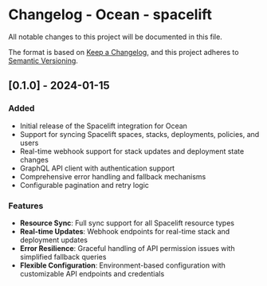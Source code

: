 # Changelog - Ocean - spacelift

All notable changes to this project will be documented in this file.

The format is based on [Keep a Changelog](https://keepachangelog.com/en/1.0.0/),
and this project adheres to [Semantic Versioning](https://semver.org/spec/v2.0.0.html).

<!-- towncrier release notes start -->

## [0.1.0] - 2024-01-15

### Added
- Initial release of the Spacelift integration for Ocean
- Support for syncing Spacelift spaces, stacks, deployments, policies, and users
- Real-time webhook support for stack updates and deployment state changes
- GraphQL API client with authentication support
- Comprehensive error handling and fallback mechanisms
- Configurable pagination and retry logic

### Features
- **Resource Sync**: Full sync support for all Spacelift resource types
- **Real-time Updates**: Webhook endpoints for real-time stack and deployment updates
- **Error Resilience**: Graceful handling of API permission issues with simplified fallback queries
- **Flexible Configuration**: Environment-based configuration with customizable API endpoints and credentials
